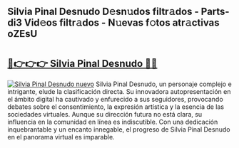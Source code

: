## Silvia Pinal Desnudo D𝚎sn𝚞dos filtr𝚊dos - Parts-di3 Vid𝚎os filtr𝚊dos - N𝚞evas f𝚘tos atr𝚊ctivas oZEsU

# <h2><a href="http://mb420i.tromn.icu/?c=Silvia+Pinal+Desnudo">🔗👉👉👉 Silvia Pinal Desnudo 🔗🔗</a></h2>

[![Silvia Pinal Desnudo nuevo](https://i.imgur.com/pEAQMta.gif)](http://mb420i.tromn.icu/?c=Silvia+Pinal+Desnudo)
Silvia Pinal Desnudo, un personaje complejo e intrigante, elude la clasificación directa. Su innovadora autopresentación en el ámbito digital ha cautivado y enfurecido a sus seguidores, provocando debates sobre el consentimiento, la expresión artística y la esencia de las sociedades virtuales. Aunque su dirección futura no está clara, su influencia en la comunidad en línea es indiscutible. Con una dedicación inquebrantable y un encanto innegable, el progreso de Silvia Pinal Desnudo en el panorama virtual es imparable.
